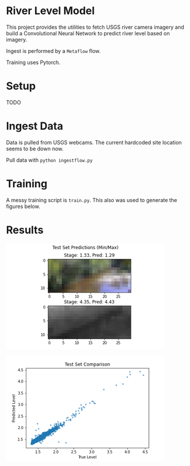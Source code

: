 # River Level Model

This project provides the utilities to fetch USGS river camera imagery and build a Convolutional Neural Network to predict river level based on imagery.

Ingest is performed by a `Metaflow` flow.

Training uses Pytorch.

# Setup

TODO

# Ingest Data

Data is pulled from USGS webcams. The current hardcoded site location seems to be down now.

Pull data with `python ingestflow.py`

# Training

A messy training script is `train.py`. This also was used to generate the figures below.

# Results

![](figures/test_predictions.png)

![](figures/true_v_predicted.png)
